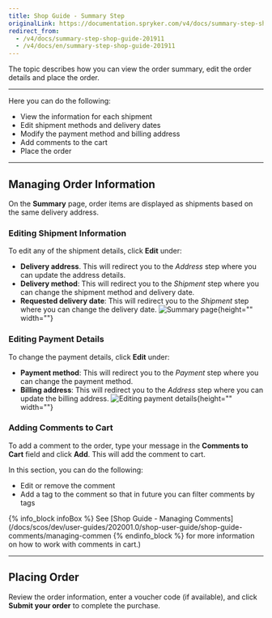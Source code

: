 ```yaml
---
title: Shop Guide - Summary Step
originalLink: https://documentation.spryker.com/v4/docs/summary-step-shop-guide-201911
redirect_from:
  - /v4/docs/summary-step-shop-guide-201911
  - /v4/docs/en/summary-step-shop-guide-201911
---
```


The topic describes how you can view the order summary, edit the order details and place the order.
***
Here you can do the following:

* View the information for each shipment
* Edit shipment methods and delivery dates
* Modify the payment method and billing address
* Add comments to the cart
* Place the order
***
## Managing Order Information
On the **Summary** page, order items are displayed as shipments based on the same delivery address.

### Editing Shipment Information
To edit any of the shipment details, click **Edit** under:

* **Delivery address**. This will redirect you to the *Address* step where you can update the address details.
* **Delivery method**: This will redirect you to the *Shipment* step where you can change the shipment method and delivery date.
* **Requested delivery date**: This will redirect you to the *Shipment* step where you can change the delivery date.
![Summary page](https://spryker.s3.eu-central-1.amazonaws.com/docs/User+Guides/Shop+User+Guides/Checkout/Shop+Guide+-+Summary+Step/summary-step-new.png){height="" width=""}

### Editing Payment Details
To change the payment details, click **Edit** under:

* **Payment method**: This will redirect you to the *Payment* step where you can change the payment method.
* **Billing address**: This will redirect you to the *Address* step where you can update the billing address.
![Editing payment details](https://spryker.s3.eu-central-1.amazonaws.com/docs/User+Guides/Shop+User+Guides/Checkout/Shop+Guide+-+Summary+Step/edit-billing-information.png){height="" width=""}

### Adding Comments to Cart
To add a comment to the order, type your message in the **Comments to Cart** field and click **Add**. This will add the comment to cart.

In this section, you can do the following:

* Edit or remove the comment
* Add a tag to the comment so that in future you can filter comments by tags

{% info_block infoBox %}
See [Shop Guide - Managing Comments](/docs/scos/dev/user-guides/202001.0/shop-user-guide/shop-guide-comments/managing-commen
{% endinfo_block %} for more information on how to work with comments in cart.)
***
## Placing Order
Review the order information, enter a voucher code (if available), and click **Submit your order** to complete the purchase.

<!-- Last review date: Sep 24, 2019 -->
